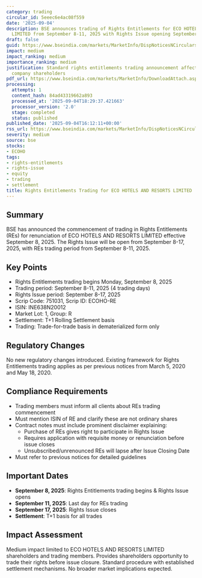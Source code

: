 ```yaml
---
category: trading
circular_id: 5eeec6e4ac08f559
date: '2025-09-04'
description: BSE announces trading of Rights Entitlements for ECO HOTELS AND RESORTS
  LIMITED from September 8-11, 2025 with Rights Issue opening September 8-17, 2025.
draft: false
guid: https://www.bseindia.com/markets/MarketInfo/DispNoticesNCirculars.aspx?Noticeid={B5793D7D-C5E6-42C8-8DEC-FB3D2C1DF782}&noticeno=20250904-65&dt=09/04/2025&icount=65&totcount=68&flag=0
impact: medium
impact_ranking: medium
importance_ranking: medium
justification: Standard rights entitlements trading announcement affecting specific
  company shareholders
pdf_url: https://www.bseindia.com/markets/MarketInfo/DownloadAttach.aspx?id=20250904-65&attachedId=
processing:
  attempts: 1
  content_hash: 84ad43319662a893
  processed_at: '2025-09-04T18:29:37.421663'
  processor_version: '2.0'
  stage: completed
  status: published
published_date: '2025-09-04T16:12:11+00:00'
rss_url: https://www.bseindia.com/markets/MarketInfo/DispNoticesNCirculars.aspx?Noticeid={B5793D7D-C5E6-42C8-8DEC-FB3D2C1DF782}&noticeno=20250904-65&dt=09/04/2025&icount=65&totcount=68&flag=0
severity: medium
source: bse
stocks:
- ECOHO
tags:
- rights-entitlements
- rights-issue
- equity
- trading
- settlement
title: Rights Entitlements Trading for ECO HOTELS AND RESORTS LIMITED
---
```


## Summary

BSE has announced the commencement of trading in Rights Entitlements (REs) for renunciation of ECO HOTELS AND RESORTS LIMITED effective September 8, 2025. The Rights Issue will be open from September 8-17, 2025, with REs trading period from September 8-11, 2025.

## Key Points

- Rights Entitlements trading begins Monday, September 8, 2025
- Trading period: September 8-11, 2025 (4 trading days)
- Rights Issue period: September 8-17, 2025
- Scrip Code: 751031, Scrip ID: ECOHO-RE
- ISIN: INE638N20012
- Market Lot: 1, Group: R
- Settlement: T+1 Rolling Settlement basis
- Trading: Trade-for-trade basis in dematerialized form only

## Regulatory Changes

No new regulatory changes introduced. Existing framework for Rights Entitlements trading applies as per previous notices from March 5, 2020 and May 18, 2020.

## Compliance Requirements

- Trading members must inform all clients about REs trading commencement
- Must mention ISIN of RE and clarify these are not ordinary shares
- Contract notes must include prominent disclaimer explaining:
  - Purchase of REs gives right to participate in Rights Issue
  - Requires application with requisite money or renunciation before issue closes
  - Unsubscribed/unrenounced REs will lapse after Issue Closing Date
- Must refer to previous notices for detailed guidelines

## Important Dates

- **September 8, 2025**: Rights Entitlements trading begins & Rights Issue opens
- **September 11, 2025**: Last day for REs trading
- **September 17, 2025**: Rights Issue closes
- **Settlement**: T+1 basis for all trades

## Impact Assessment

Medium impact limited to ECO HOTELS AND RESORTS LIMITED shareholders and trading members. Provides shareholders opportunity to trade their rights before issue closure. Standard procedure with established settlement mechanisms. No broader market implications expected.